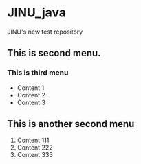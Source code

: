# JINU_java
 JINU's new test repository
## This is second menu.
### This is third menu
- Content 1
- Content 2
- Content 3
## This is another second menu
1. Content 111
1. Content 222
1. Content 333
